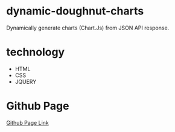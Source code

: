 # dynamic-doughnut-charts
Dynamically generate charts (Chart.Js) from JSON API response.

# technology
* HTML 
* CSS 
* JQUERY
# Github Page
[Github Page Link](https://nanahawau.github.io/dynamic-doughnut-charts/)

